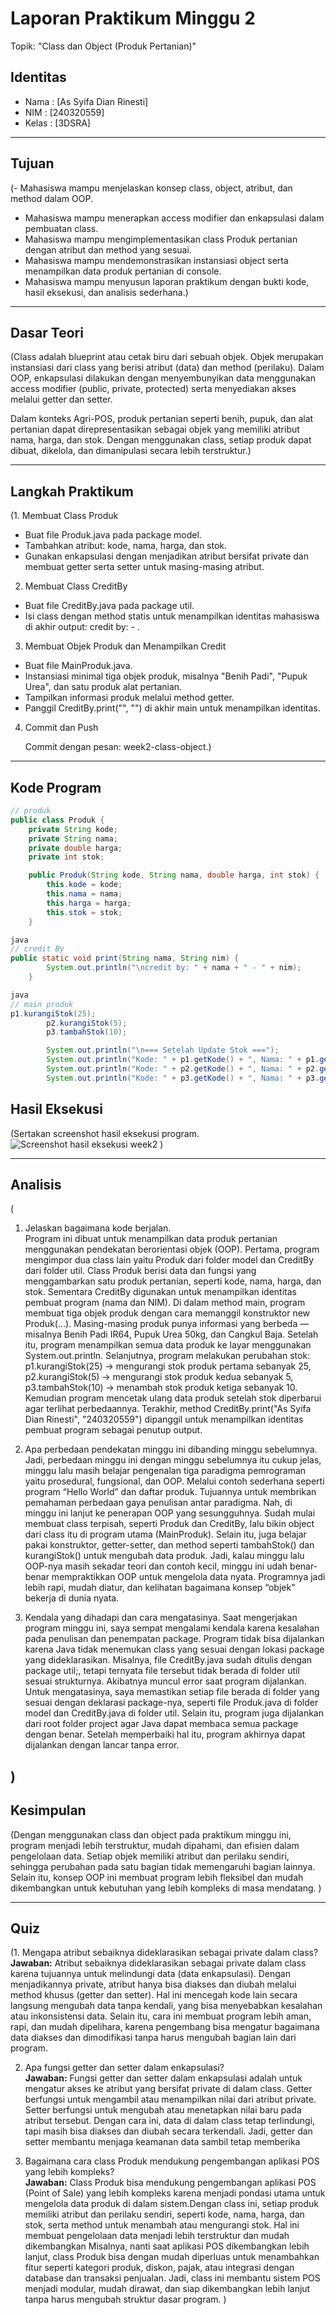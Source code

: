 # Laporan Praktikum Minggu 2
Topik: "Class dan Object (Produk Pertanian)"

## Identitas
- Nama  : [As Syifa Dian Rinesti]
- NIM   : [240320559]
- Kelas : [3DSRA]

---

## Tujuan
(- Mahasiswa mampu menjelaskan konsep class, object, atribut, dan method dalam OOP.
- Mahasiswa mampu menerapkan access modifier dan enkapsulasi dalam pembuatan class.
- Mahasiswa mampu mengimplementasikan class Produk pertanian dengan atribut dan method yang sesuai.
- Mahasiswa mampu mendemonstrasikan instansiasi object serta menampilkan data produk pertanian di console.
- Mahasiswa mampu menyusun laporan praktikum dengan bukti kode, hasil eksekusi, dan analisis sederhana.)

---

## Dasar Teori
(Class adalah blueprint atau cetak biru dari sebuah objek. Objek merupakan instansiasi dari class yang berisi atribut (data) dan method (perilaku). Dalam OOP, enkapsulasi dilakukan dengan menyembunyikan data menggunakan access modifier (public, private, protected) serta menyediakan akses melalui getter dan setter.

Dalam konteks Agri-POS, produk pertanian seperti benih, pupuk, dan alat pertanian dapat direpresentasikan sebagai objek yang memiliki atribut nama, harga, dan stok. Dengan menggunakan class, setiap produk dapat dibuat, dikelola, dan dimanipulasi secara lebih terstruktur.)


---

## Langkah Praktikum
(1. Membuat Class Produk

- Buat file Produk.java pada package model.
- Tambahkan atribut: kode, nama, harga, dan stok.
- Gunakan enkapsulasi dengan menjadikan atribut bersifat private dan membuat getter serta setter untuk masing-masing atribut.

2. Membuat Class CreditBy

- Buat file CreditBy.java pada package util.
- Isi class dengan method statis untuk menampilkan identitas mahasiswa di akhir output: credit by: <NIM> - <Nama>.

3. Membuat Objek Produk dan Menampilkan Credit

- Buat file MainProduk.java.
- Instansiasi minimal tiga objek produk, misalnya "Benih Padi", "Pupuk Urea", dan satu produk alat pertanian.
- Tampilkan informasi produk melalui method getter.
- Panggil CreditBy.print("<NIM>", "<Nama>") di akhir main untuk menampilkan identitas.

4. Commit dan Push

    Commit dengan pesan: week2-class-object.)


---

## Kode Program

```java
// produk
public class Produk {
    private String kode;
    private String nama;
    private double harga;
    private int stok;

    public Produk(String kode, String nama, double harga, int stok) {
        this.kode = kode;
        this.nama = nama;
        this.harga = harga;
        this.stok = stok;
    }

java
// credit By
public static void print(String nama, String nim) {
        System.out.println("\ncredit by: " + nama + " - " + nim);
    }

java
// main produk
p1.kurangiStok(25);
        p2.kurangiStok(5);
        p3.tambahStok(10);

        System.out.println("\n=== Setelah Update Stok ===");
        System.out.println("Kode: " + p1.getKode() + ", Nama: " + p1.getNama() + ", Harga: " + p1.getHarga() + ", Stok: " + p1.getStok());
        System.out.println("Kode: " + p2.getKode() + ", Nama: " + p2.getNama() + ", Harga: " + p2.getHarga() + ", Stok: " + p2.getStok());
        System.out.println("Kode: " + p3.getKode() + ", Nama: " + p3.getNama() + ", Harga: " + p3.getHarga() + ", Stok: " + p3.getStok());

```

## Hasil Eksekusi
(Sertakan screenshot hasil eksekusi program.  
![Screenshot hasil eksekusi week2](https://github.com/assyifadian004-beep/oop-202501-240320559/blob/main/praktikum/week2-class-object/screenshots/SS-WEEK2.png)
)


---

## Analisis
(
1. Jelaskan bagaimana kode berjalan.  
Program ini dibuat untuk menampilkan data produk pertanian menggunakan pendekatan berorientasi objek (OOP).
Pertama, program mengimpor dua class lain yaitu Produk dari folder model dan CreditBy dari folder util.
Class Produk berisi data dan fungsi yang menggambarkan satu produk pertanian, seperti kode, nama, harga, dan stok.
Sementara CreditBy digunakan untuk menampilkan identitas pembuat program (nama dan NIM).
Di dalam method main, program membuat tiga objek produk dengan cara memanggil konstruktor new Produk(...).
Masing-masing produk punya informasi yang berbeda — misalnya Benih Padi IR64, Pupuk Urea 50kg, dan Cangkul Baja.
Setelah itu, program menampilkan semua data produk ke layar menggunakan System.out.println.
Selanjutnya, program melakukan perubahan stok:
p1.kurangiStok(25) → mengurangi stok produk pertama sebanyak 25,
p2.kurangiStok(5) → mengurangi stok produk kedua sebanyak 5,
p3.tambahStok(10) → menambah stok produk ketiga sebanyak 10.
Kemudian program mencetak ulang data produk setelah stok diperbarui agar terlihat perbedaannya.
Terakhir, method CreditBy.print("As Syifa Dian Rinesti", "240320559") dipanggil untuk menampilkan identitas pembuat program sebagai penutup output.


2. Apa perbedaan pendekatan minggu ini dibanding minggu sebelumnya.
Jadi, perbedaan minggu ini dengan minggu sebelumnya itu cukup jelas, minggu lalu masih belajar pengenalan tiga paradigma pemrograman yaitu prosedural, fungsional, dan OOP. Melalui contoh sederhana seperti program “Hello World” dan daftar produk. Tujuannya untuk membrikan pemahaman perbedaan gaya penulisan antar paradigma. Nah, di minggu ini lanjut ke penerapan OOP yang sesungguhnya.
Sudah mulai membuat class terpisah, seperti Produk dan CreditBy, lalu bikin object dari class itu di program utama (MainProduk). Selain itu, juga belajar pakai konstruktor, getter-setter, dan method seperti tambahStok() dan kurangiStok() untuk mengubah data produk. Jadi, kalau minggu lalu OOP-nya masih sekadar teori dan contoh kecil, minggu ini udah benar-benar mempraktikkan OOP untuk mengelola data nyata. Programnya jadi lebih rapi, mudah diatur, dan kelihatan bagaimana konsep “objek” bekerja di dunia nyata.

3. Kendala yang dihadapi dan cara mengatasinya.
Saat mengerjakan program minggu ini, saya sempat mengalami kendala karena kesalahan pada penulisan dan penempatan package. Program tidak bisa dijalankan karena Java tidak menemukan class yang sesuai dengan lokasi package yang dideklarasikan. Misalnya, file CreditBy.java sudah ditulis dengan package util;, tetapi ternyata file tersebut tidak berada di folder util sesuai strukturnya. Akibatnya muncul error saat program dijalankan. Untuk mengatasinya, saya memastikan setiap file berada di folder yang sesuai dengan deklarasi package-nya, seperti file Produk.java di folder model dan CreditBy.java di folder util. Selain itu, program juga dijalankan dari root folder project agar Java dapat membaca semua package dengan benar. Setelah memperbaiki hal itu, program akhirnya dapat dijalankan dengan lancar tanpa error.

)
---

## Kesimpulan
(Dengan menggunakan class dan object pada praktikum minggu ini, program menjadi lebih terstruktur, mudah dipahami, dan efisien dalam pengelolaan data. Setiap objek memiliki atribut dan perilaku sendiri, sehingga perubahan pada satu bagian tidak memengaruhi bagian lainnya. Selain itu, konsep OOP ini membuat program lebih fleksibel dan mudah dikembangkan untuk kebutuhan yang lebih kompleks di masa mendatang.
)

---

## Quiz
(1. Mengapa atribut sebaiknya dideklarasikan sebagai private dalam class?  
   **Jawaban:** Atribut sebaiknya dideklarasikan sebagai private dalam class karena tujuannya untuk melindungi data (data enkapsulasi). Dengan menjadikannya private, atribut hanya bisa diakses dan diubah melalui method khusus (getter dan setter). Hal ini mencegah kode lain secara langsung mengubah data tanpa kendali, yang bisa menyebabkan kesalahan atau inkonsistensi data. Selain itu, cara ini membuat program lebih aman, rapi, dan mudah dipelihara, karena pengembang bisa mengatur bagaimana data diakses dan dimodifikasi tanpa harus mengubah bagian lain dari program.

2. Apa fungsi getter dan setter dalam enkapsulasi?  
   **Jawaban:**  Fungsi getter dan setter dalam enkapsulasi adalah untuk mengatur akses ke atribut yang bersifat private di dalam class. Getter berfungsi untuk mengambil atau menampilkan nilai dari atribut private. Setter berfungsi untuk mengubah atau menetapkan nilai baru pada atribut tersebut. Dengan cara ini, data di dalam class tetap terlindungi, tapi masih bisa diakses dan diubah secara terkendali. Jadi, getter dan setter membantu menjaga keamanan data sambil tetap memberika

3. Bagaimana cara class Produk mendukung pengembangan aplikasi POS yang lebih kompleks?  
   **Jawaban:** Class Produk bisa mendukung pengembangan aplikasi POS (Point of Sale) yang lebih kompleks karena menjadi pondasi utama untuk mengelola data produk di dalam sistem.Dengan class ini, setiap produk memiliki atribut dan perilaku sendiri, seperti kode, nama, harga, dan stok, serta method untuk menambah atau mengurangi stok. Hal ini membuat pengelolaan data menjadi lebih terstruktur dan mudah dikembangkan Misalnya, nanti saat aplikasi POS dikembangkan lebih lanjut, class Produk bisa dengan mudah diperluas untuk menambahkan fitur seperti kategori produk, diskon, pajak, atau integrasi dengan database dan transaksi penjualan. Jadi, class ini membantu sistem POS menjadi modular, mudah dirawat, dan siap dikembangkan lebih lanjut tanpa harus mengubah struktur dasar program. )
